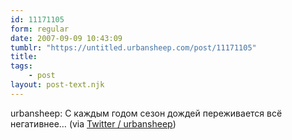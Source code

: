 ```yaml
---
id: 11171105
form: regular
date: 2007-09-09 10:43:09
tumblr: "https://untitled.urbansheep.com/post/11171105"
title:
tags:
    - post
layout: post-text.njk
---
```


<p>urbansheep: C каждым годом сезон дождей переживается всё негативнее&hellip; (via <a href="http://twitter.com/urbansheep/statuses/256183082">Twitter / urbansheep</a>)</p>

